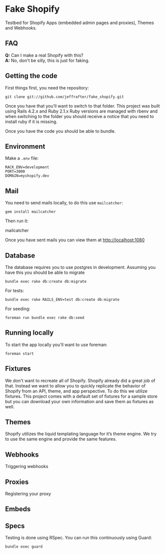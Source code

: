 # Fake Shopify

Testbed for Shopify Apps (embedded admin pages and proxies), Themes and Webhooks.

## FAQ

**Q:** Can I make a real Shopify with this?<br>
**A:** No, don't be silly, this is just for faking.

## Getting the code

First things first, you need the repository:

    git clone git://github.com/jeffrafter/fake_shopify.git

Once you have that you'll want to switch to that folder. This project was built using
Rails 4.2.x and Ruby 2.1.x Ruby versions are managed with rbenv and when switching to
the folder you should receive a notice that you need to install ruby if it is missing.

Once you have the code you should be able to bundle.

## Environment

Make a `.env` file:

    RACK_ENV=development
    PORT=3000
    DOMAIN=myshopify.dev

## Mail

You need to send mails locally, to do this use `mailcatcher`:

    gem install mailcatcher

Then run it:

   mailcatcher

Once you have sent mails you can view them at [http://localhost:1080](http://localhost:1080)

## Database

The database requires you to use postgres in development. Assuming you have this you should be able to migrate

    bundle exec rake db:create db:migrate

For tests:

    bundle exec rake RAILS_ENV=test db:create db:migrate

For seeding:

    foreman run bundle exec rake db:seed


## Running locally

To start the app locally you'll want to use foreman:

    foreman start

## Fixtures

We don't want to recreate all of Shopify. Shopify already did a great job of that. Instead we want to allow you to quickly replicate the behavior of Shopify from an API, theme, and app perspective. To do this we utilize fixtures. This project comes with a default set of fixtures for a sample store but you can download your own information and save them as fixtures as well.

## Themes

Shopify utilizes the liquid templating language for it’s theme engine. We try to use the same engine and  provide the same features.

## Webhooks

Triggering webhooks

## Proxies

Registering your proxy

## Embeds


## Specs

Testing is done using RSpec. You can run this continuously using Guard:

    bundle exec guard


